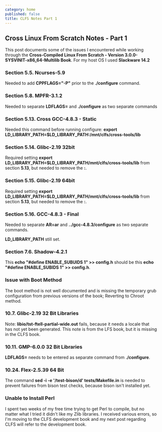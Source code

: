 ```yaml
---
category: home
published: false
title: CLFS Notes Part 1
---
```

## Cross Linux From Scratch Notes - Part 1

This post documents some of the issues I encountered while working through the **Cross-Compiled Linux From Scratch - Version 3.0.0-SYSVINIT-x86_64-Multilib Book**. For my host OS I used **Slackware 14.2**

### Section 5.5. Ncurses-5.9
Needed to add **CPPFLAGS="-P"** prior to the **./configure** command.

### Section 5.8. MPFR-3.1.2
Needed to separate **LDFLAGS=** and **./configure** as two separate commands

### Section 5.13. Cross GCC-4.8.3 - Static
Needed this command before running configure: **export LD_LIBRARY_PATH=$LD_LIBRARY_PATH:/mnt/clfs/cross-tools/lib**

### Section 5.14. Glibc-2.19 32bit
Required setting **export LD_LIBRARY_PATH=$LD_LIBRARY_PATH/mnt/clfs/cross-tools/lib** from  section **5.13**, but needed to remove the **:**.

### Section 5.15. Glibc-2.19 64bit
Required setting **export LD_LIBRARY_PATH=$LD_LIBRARY_PATH/mnt/clfs/cross-tools/lib** from  section **5.13**, but needed to remove the **:**.

### Section 5.16. GCC-4.8.3 - Final
Needed to separate **AR=ar** and **../gcc-4.8.3/configure** as two separate commands.

**LD_LIBRARY_PATH** still set.

### Section 7.6. Shadow-4.2.1
This **echo "#define ENABLE_SUBUIDS 1" >> config.h** should be this **echo "#define ENABLE_SUBIDS 1" >> config.h**.

### Issue with Boot Method
The boot method is not well documented and is missing the temporary grub configuration from previous versions of the book; Reverting to Chroot method.

### 10.7. Glibc-2.19 32 Bit Libraries
Note: **libio/tst-ftell-partial-wide.out** fails, because it needs a locale that has not yet been generated. This note is from the LFS book, but it is missing in the CLFS book.

### 10.11. GMP-6.0.0 32 Bit Libraries
**LDFLAGS=** needs to be entered as separate command from **./configure**.

### 10.24. Flex-2.5.39 64 Bit
The command **sed -i -e '/test-bison/d' tests/Makefile.in** is needed to prevent failures from bison test checks, because bison isn't installed yet.

### Unable to Install Perl
I spent two weeks of my free time trying to get Perl to compile, but no matter what I tried it didn't like my Zlib libraries. I received various errors, so I'm moving to the CLFS development book and my next post regarding CLFS will refer to the development book.
